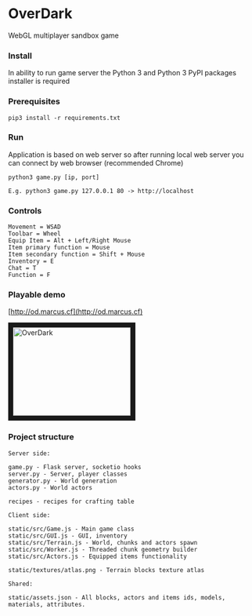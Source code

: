 # OverDark
WebGL multiplayer sandbox game

### Install
In ability to run game server the Python 3 and Python 3 PyPI packages installer is required

### Prerequisites
```
pip3 install -r requirements.txt
```

### Run
Application is based on web server so after running local web server you can connect by web browser (recommended Chrome)
```
python3 game.py [ip, port]

E.g. python3 game.py 127.0.0.1 80 -> http://localhost
```

### Controls
```
Movement = WSAD
Toolbar = Wheel
Equip Item = Alt + Left/Right Mouse
Item primary function = Mouse
Item secondary function = Shift + Mouse
Inventory = E
Chat = T
Function = F
```
### Playable demo

[http://od.marcus.cf](http://od.marcus.cf)

<a href="http://www.youtube.com/watch?feature=player_embedded&v=2zuRVztyG2Q
" target="_blank"><img src="http://img.youtube.com/vi/2zuRVztyG2Q/0.jpg" 
alt="OverDark" width="240" height="180" border="10" /></a>

### Project structure

```
Server side:

game.py - Flask server, socketio hooks
server.py - Server, player classes
generator.py - World generation
actors.py - World actors

recipes - recipes for crafting table

Client side:

static/src/Game.js - Main game class
static/src/GUI.js - GUI, inventory
static/src/Terrain.js - World, chunks and actors spawn
static/src/Worker.js - Threaded chunk geometry builder
static/src/Actors.js - Equipped items functionality

static/textures/atlas.png - Terrain blocks texture atlas

Shared:

static/assets.json - All blocks, actors and items ids, models, materials, attributes.
```
